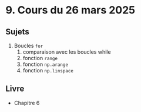 # 9. Cours du 26 mars 2025

## Sujets

1. Boucles `for`
   1. comparaison avec les boucles while
   2. fonction `range` 
   3. fonction `np.arange` 
   4. fonction `np.linspace` 

## Livre

- Chapitre 6
